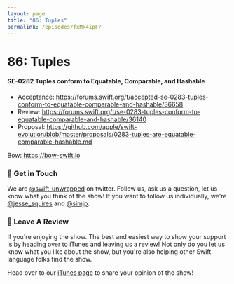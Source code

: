 ```yaml
---
layout: page
title: "86: Tuples"
permalink: /episodes/fxMk4ipF/
---
```


# 86: Tuples

<h4>SE-0282 Tuples conform to Equatable, Comparable, and Hashable</h4><ul><li>Acceptance: <a href="https://forums.swift.org/t/accepted-se-0283-tuples-conform-to-equatable-comparable-and-hashable/36658">https://forums.swift.org/t/accepted-se-0283-tuples-conform-to-equatable-comparable-and-hashable/36658</a></li><li>Review: <a href="https://forums.swift.org/t/se-0283-tuples-conform-to-equatable-comparable-and-hashable/36140">https://forums.swift.org/t/se-0283-tuples-conform-to-equatable-comparable-and-hashable/36140</a></li><li>Proposal: <a href="https://github.com/apple/swift-evolution/blob/master/proposals/0283-tuples-are-equatable-comparable-hashable.md">https://github.com/apple/swift-evolution/blob/master/proposals/0283-tuples-are-equatable-comparable-hashable.md</a></li></ul><p>Bow: <a href="https://bow-swift.io">https://bow-swift.io</a></p><h3>👋 Get in Touch</h3><p>We are <a href="https://twitter.com/swift_unwrapped">@swift_unwrapped</a> on twitter. Follow us, ask us a question, let us know what you think of the show! If you want to follow us individually, we're <a href="https://twitter.com/jesse_squires">@jesse_squires</a> and <a href="https://twitter.com/simjp">@simjp</a>.</p><h3>🖤 Leave A Review</h3><p>If you're enjoying the show. The best and easiest way to show your support is by heading over to iTunes and leaving us a review! Not only do you let us know what you like about the show, but you're also helping other Swift language folks find the show.</p><p>Head over to our <a href="https://itunes.apple.com/us/podcast/swift-unwrapped/id1209817203?mt=2">iTunes page</a> to share your opinion of the show!</p>
